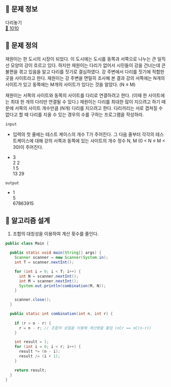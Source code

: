 ## 🌵 문제 정보
다리놓기 <br>
[🚗 1010](https://www.acmicpc.net/problem/1010)

## 🌵 문제 정의

재원이는 한 도시의 시장이 되었다. 이 도시에는 도시를 동쪽과 서쪽으로 나누는 큰 일직선 모양의 강이 흐르고 있다. 하지만 재원이는 다리가 없어서 시민들이 강을 건너는데 큰 불편을 겪고 있음을 알고 다리를 짓기로 결심하였다. 강 주변에서 다리를 짓기에 적합한 곳을 사이트라고 한다. 재원이는 강 주변을 면밀히 조사해 본 결과 강의 서쪽에는 N개의 사이트가 있고 동쪽에는 M개의 사이트가 있다는 것을 알았다. (N ≤ M)

재원이는 서쪽의 사이트와 동쪽의 사이트를 다리로 연결하려고 한다. (이때 한 사이트에는 최대 한 개의 다리만 연결될 수 있다.) 재원이는 다리를 최대한 많이 지으려고 하기 때문에 서쪽의 사이트 개수만큼 (N개) 다리를 지으려고 한다. 다리끼리는 서로 겹쳐질 수 없다고 할 때 다리를 지을 수 있는 경우의 수를 구하는 프로그램을 작성하라.

`input` <br>

* 입력의 첫 줄에는 테스트 케이스의 개수 T가 주어진다. 그 다음 줄부터 각각의 테스트케이스에 대해 강의 서쪽과 동쪽에 있는 사이트의 개수 정수 N, M (0 < N ≤ M < 30)이 주어진다.


* 3 <br>
  2 2 <br>
  1 5 <br>
  13 29



`output` <br>

* 1 <br>
  5 <br>
  67863915

## 🌵 알고리즘 설계

1. 조합의 대칭성을 이용하여 계산 횟수를 줄인다.

```java
public class Main {

  public static void main(String[] args) {
    Scanner scanner = new Scanner(System.in);
    int T = scanner.nextInt(); 

    for (int i = 0; i < T; i++) {
      int N = scanner.nextInt(); 
      int M = scanner.nextInt(); 
      System.out.println(combination(M, N));
    }

    scanner.close();
  }

  public static int combination(int n, int r) {
    
    if (r > n - r) {
      r = n - r; // 조합의 성질을 이용해 계산량을 줄임 (nCr == nC(n-r))
    }

    int result = 1;
    for (int i = 0; i < r; i++) {
      result *= (n - i);
      result /= (i + 1);
    }

    return result;
  }
}
```